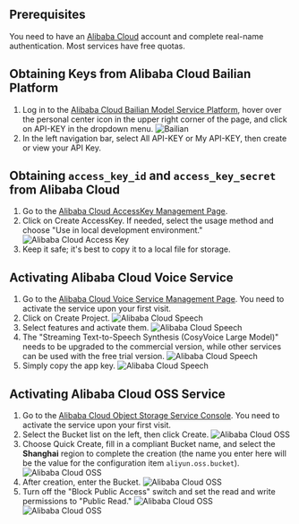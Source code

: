 ## Prerequisites
You need to have an [Alibaba Cloud](https://www.aliyun.com) account and complete real-name authentication. Most services have free quotas.

## Obtaining Keys from Alibaba Cloud Bailian Platform
1. Log in to the [Alibaba Cloud Bailian Model Service Platform](https://bailian.console.aliyun.com/), hover over the personal center icon in the upper right corner of the page, and click on API-KEY in the dropdown menu.
![Bailian](/docs/images/bailian_1.png)
2. In the left navigation bar, select All API-KEY or My API-KEY, then create or view your API Key.

## Obtaining `access_key_id` and `access_key_secret` from Alibaba Cloud
1. Go to the [Alibaba Cloud AccessKey Management Page](https://ram.console.aliyun.com/profile/access-keys).
2. Click on Create AccessKey. If needed, select the usage method and choose "Use in local development environment."
![Alibaba Cloud Access Key](/docs/images/aliyun_accesskey_1.png)
3. Keep it safe; it's best to copy it to a local file for storage.

## Activating Alibaba Cloud Voice Service
1. Go to the [Alibaba Cloud Voice Service Management Page](https://nls-portal.console.aliyun.com/applist). You need to activate the service upon your first visit.
2. Click on Create Project.
![Alibaba Cloud Speech](/docs/images/aliyun_speech_1.png)
3. Select features and activate them.
![Alibaba Cloud Speech](/docs/images/aliyun_speech_2.png)
4. The "Streaming Text-to-Speech Synthesis (CosyVoice Large Model)" needs to be upgraded to the commercial version, while other services can be used with the free trial version.
![Alibaba Cloud Speech](/docs/images/aliyun_speech_3.png)
5. Simply copy the app key.
![Alibaba Cloud Speech](/docs/images/aliyun_speech_4.png)

## Activating Alibaba Cloud OSS Service
1. Go to the [Alibaba Cloud Object Storage Service Console](https://oss.console.aliyun.com/overview). You need to activate the service upon your first visit.
2. Select the Bucket list on the left, then click Create.
![Alibaba Cloud OSS](/docs/images/aliyun_oss_1.png)
3. Choose Quick Create, fill in a compliant Bucket name, and select the **Shanghai** region to complete the creation (the name you enter here will be the value for the configuration item `aliyun.oss.bucket`).
![Alibaba Cloud OSS](/docs/images/aliyun_oss_2.png)
4. After creation, enter the Bucket.
![Alibaba Cloud OSS](/docs/images/aliyun_oss_3.png)
5. Turn off the "Block Public Access" switch and set the read and write permissions to "Public Read."
![Alibaba Cloud OSS](/docs/images/aliyun_oss_4.png)
![Alibaba Cloud OSS](/docs/images/aliyun_oss_5.png)